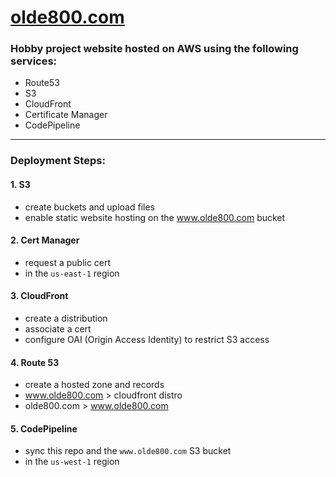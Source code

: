 # [olde800.com](https://olde800.com)

### Hobby project website hosted on AWS using the following services:
- Route53
- S3
- CloudFront
- Certificate Manager
- CodePipeline

*****

### Deployment Steps:
#### 1. S3
- create buckets and upload files
- enable static website hosting on the www.olde800.com bucket

#### 2. Cert Manager
- request a public cert
- in the `us-east-1` region

#### 3. CloudFront
- create a distribution
- associate a cert
- configure OAI (Origin Access Identity) to restrict S3 access

#### 4. Route 53
- create a hosted zone and records
- www.olde800.com > cloudfront distro
- olde800.com > www.olde800.com

#### 5. CodePipeline
- sync this repo and the `www.olde800.com` S3 bucket
- in the `us-west-1` region
